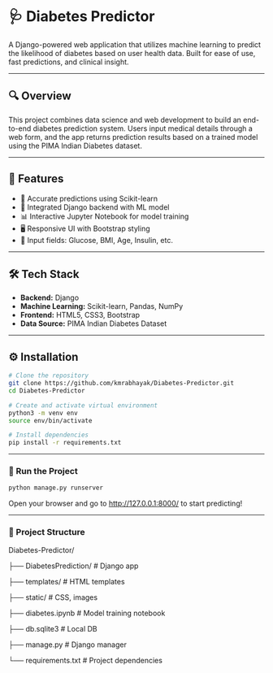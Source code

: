# 🩺 Diabetes Predictor

A Django-powered web application that utilizes machine learning to predict the likelihood of diabetes based on user health data. Built for ease of use, fast predictions, and clinical insight.

---

## 🔍 Overview

This project combines data science and web development to build an end-to-end diabetes prediction system. Users input medical details through a web form, and the app returns prediction results based on a trained model using the PIMA Indian Diabetes dataset.

---

## 🚀 Features

- 🎯 Accurate predictions using Scikit-learn
- 🔗 Integrated Django backend with ML model
- 📊 Interactive Jupyter Notebook for model training
- 🖥️ Responsive UI with Bootstrap styling
- 🧪 Input fields: Glucose, BMI, Age, Insulin, etc.

---

## 🛠 Tech Stack

- **Backend:** Django
- **Machine Learning:** Scikit-learn, Pandas, NumPy
- **Frontend:** HTML5, CSS3, Bootstrap
- **Data Source:** PIMA Indian Diabetes Dataset

---

## ⚙️ Installation

```bash
# Clone the repository
git clone https://github.com/kmrabhayak/Diabetes-Predictor.git
cd Diabetes-Predictor

# Create and activate virtual environment
python3 -m venv env
source env/bin/activate

# Install dependencies
pip install -r requirements.txt
```
---

### 🧪 Run the Project
```bash
python manage.py runserver
```

Open your browser and go to 
http://127.0.0.1:8000/ to start predicting!

---

### 📁 Project Structure
Diabetes-Predictor/

├── DiabetesPrediction/     # Django app

├── templates/              # HTML templates

├── static/                 # CSS, images

├── diabetes.ipynb          # Model training notebook

├── db.sqlite3              # Local DB

├── manage.py               # Django manager

└── requirements.txt        # Project dependencies


